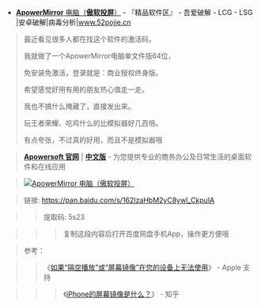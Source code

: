 - [**ApowerMirror** 电脑（**傲软投屏**）](https://www.52pojie.cn/thread-1012335-1-1.html)  - 『精品软件区』 - 吾爱破解 - LCG - LSG |安卓破解|病毒分析|www.52pojie.cn

> 最近看见很多人都在找这个软件的激活码，
>
> 我就做了一个ApowerMirror电脑单文件版64位，
>
> 免安装免激活，登录就是：商业授权终身版。
>
> 希望感觉好用有用的朋友热心值走一走。
>
> 我也不搞什么掩藏了，直接发出来。
>
> 玩王者荣耀、吃鸡什么的比模拟器好几百倍。
>
> 有点夸张，不过真的好用，而且不是模拟器哦

> [**Apowersoft 官网**](https://www.apowersoft.com/) | [**中文版**](https://www.apowersoft.cn/) - 为您提供专业的商务办公及日常生活的桌面软件和在线应用


><a href="https://www.52pojie.cn/thread-1012335-1-1.html"><img src="https://attach.52pojie.cn/forum/201908/22/110351pk05n9e5k0fpzvya.png" border="0" title="ApowerMirror 电脑（傲软投屏）"></a>

> 链接: https://pan.baidu.com/s/162IzaHbM2yC8ywl_CkpuIA

>>提取码: 5s23 

>>>复制这段内容后打开百度网盘手机App，操作更方便哦


> 参考：

>> 《[如果“隔空播放”或“屏幕镜像”在您的设备上无法使用](https://support.apple.com/zh-cn/HT204291)》 - Apple 支持

>>> 《[iPhone的屏幕镜像是什么？](https://www.zhihu.com/question/273916930)》 - 知乎

